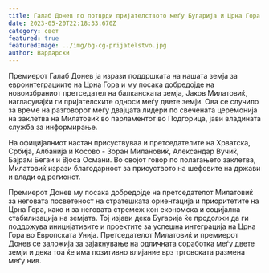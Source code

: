 ```yaml
---
title: Галаб Донев го потврди пријателството меѓу Бугарија и Црна Гора
date: 2023-05-20T22:18:33.670Z
category: свет
featured: true
featuredImage: ../img/bg-cg-prijatelstvo.jpg
author: Вардарски
---
```

Премиерот Галаб Донев ја изрази поддршката на нашата земја за евроинтеграциите на Црна Гора и му посака добредојде на новоизбраниот претседател на балканската земја, Јаков Милатовиќ, нагласувајќи ги пријателските односи меѓу двете земји. Ова се случило за време на разговорот меѓу двајцата лидери по свечената церемонија на заклетва на Милатовиќ во парламентот во Подгорица, јави владината служба за информирање.

На официјалниот настан присуствуваа и претседателите на Хрватска, Србија, Албанија и Косово - Зоран Милановиќ, Александар Вучиќ, Бајрам Бегаи и Вјоса Османи. Во својот говор по полагањето заклетва, Милатовиќ изрази благодарност за присуството на шефовите на држави и влади од регионот.

Премиерот Донев му посака добредојде на претседателот Милатовиќ за неговата посветеност на стратешката ориентација и приоритетите на Црна Гора, како и за неговата стремеж кон економска и социјална стабилизација на земјата. Тој изјави дека Бугарија ќе продолжи да ги поддржува иницијативите и проектите за успешна интеграција на Црна Гора во Европската Унија. Претседателот Милатовиќ и премиерот Донев се заложија за зајакнување на одличната соработка меѓу двете земји и дека тоа ќе има позитивно влијание врз трговската размена меѓу нив.